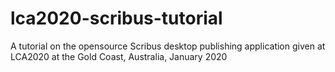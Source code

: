 # lca2020-scribus-tutorial
A tutorial on the opensource Scribus desktop publishing application given at LCA2020 at the Gold Coast, Australia, January 2020
